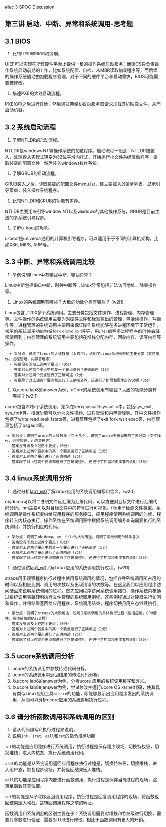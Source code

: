#lec 3 SPOC Discussion

## 第三讲 启动、中断、异常和系统调用-思考题

## 3.1 BIOS
 1. 比较UEFI和BIOS的区别。

 UIEF可以实现在所有硬件平台上提供一致的操作系统启动服务；而BIOS只负责操作系统启动前期的工作，比如系统配置、自检、从MBR读取加载程序等，而后续的操作系统启动由加载程序管理，对于不同的硬件平台和启动需求，BIOS可能需要被修改。 

 1. 描述PXE的大致启动流程。
 
 PXE加电之后进行自检，然后通过网络协议向服务器请求加载开机映像文件，从而启动机器。

## 3.2 系统启动流程
 1. 了解NTLDR的启动流程。

 NTLDR是windows NT等操作系统的加载程序。启动流程一般是：NTLDR被装入，处理器从实模式转变为32位平滑内模式，开始运行小文件系统驱动程序，读取装载的配置文件，然后装入windows操作系统。 

 1. 了解GRUB的启动流程。

 GRUB装入之后，读取装载的配置文件menu.lst，建立要载入的菜单列表，显示引导菜单，装入操作系统程序。 

 1. 比较NTLDR和GRUB的功能有差异。

 NTLDR主要用来引导window NT以及windows的其他操作系统，GRUB是目前主流的多系统引导程序。 

 1. 了解u-boot的功能。
 
 u-boot是universal通用的计算机引导程序，可以适用于于不同的计算机架构，比如X86, MIPS, ARM等。

## 3.3 中断、异常和系统调用比较
 1. 举例说明Linux中有哪些中断，哪些异常？

 Linux中断包括串口中断、时钟中断等；Linux异常包括非法访问地址、除零操作等。 

 1. Linux的系统调用有哪些？大致的功能分类有哪些？  (w2l1)
 
 Linux包含了200多个系统调用。主要分类包括文件操作、进程管理、内存管理等。文件操作的系统调用主要为对硬件文件和标准输出的管理，包括读操作、写操作等；进程管理的系统调用主要用来保证操作系统能够在多进程环境下正常运作，常用的系统调用功能包括fork clone exit等等，用户在编写多进程程序的时候会经常使用到；内存管理的系统调用主要包括在堆栈分配内存、回收内存、读写内存等操作。

```
  + 采分点：说明了Linux的大致数量（上百个），说明了Linux系统调用的主要分类（文件操作，进程管理，内存管理等）
  - 答案没有涉及上述两个要点；（0分）
  - 答案对上述两个要点中的某一个要点进行了正确阐述（1分）
  - 答案对上述两个要点进行了正确阐述（2分）
  - 答案除了对上述两个要点都进行了正确阐述外，还进行了扩展和更丰富的说明（3分）
 ```
 
 1. 以ucore lab8的answer为例，uCore的系统调用有哪些？大致的功能分类有哪些？(w2l1)
 
 ucore包含20多个系统调用，定义在kern/syscall/syscall.c中，包括sys_exit, sys_fork等。根据功能可以分为文件操作、进程管理和内存管理等。其中文件操作包括了write read seek fstats等，进程管理包括了exit fork wait exec等，内存管理包括了pagedir等。
 
 ```
  + 采分点：说明了ucore的大致数量（二十几个），说明了ucore系统调用的主要分类（文件操作，进程管理，内存管理等）
  - 答案没有涉及上述两个要点；（0分）
  - 答案对上述两个要点中的某一个要点进行了正确阐述（1分）
  - 答案对上述两个要点进行了正确阐述（2分）
  - 答案除了对上述两个要点都进行了正确阐述外，还进行了扩展和更丰富的说明（3分）
 ```
 
## 3.4 linux系统调用分析
 1. 通过分析[lab1_ex0](https://github.com/chyyuu/ucore_lab/blob/master/related_info/lab1/lab1-ex0.md)了解Linux应用的系统调用编写和含义。(w2l1)
 
 objdump可以将二进制文件反汇编为汇编代码，可以方便对目标文件进行汇编代码分析。nm主要可以对目标文件中的符号进行可视化。file用于检测文件类型。系统调用是操作系统提供给应用程序的服务接口，应用程序使用系统调用的时候，程序转入内核态执行，操作系统在系统调用表中根据系统调用编号查询需要执行的系统调用，并执行相应的代码。

 ```
  + 采分点：说明了objdump，nm，file的大致用途，说明了系统调用的具体含义
  - 答案没有涉及上述两个要点；（0分）
  - 答案对上述两个要点中的某一个要点进行了正确阐述（1分）
  - 答案对上述两个要点进行了正确阐述（2分）
  - 答案除了对上述两个要点都进行了正确阐述外，还进行了扩展和更丰富的说明（3分）
 
 ```
 
 1. 通过调试[lab1_ex1](https://github.com/chyyuu/ucore_lab/blob/master/related_info/lab1/lab1-ex1.md)了解Linux应用的系统调用执行过程。(w2l1)
 
 strace用于观察程序执行过程中使用系统调用的情况，包括各种系统调用所占用的时间以及相应比例、调用的次数以及出现错误的次数等。在这里我们以应用程序访问硬盘来说明系统调用的过程。首先应用程序访问系统调用接口，操作系统内核通过系统调用表跳转到执行文件管理的系统调用例程，这些例程通过对硬盘进行访问和操作，并将结果返回给应用程序，系统调用结束，程序切换用用户态继续执行。

 ```
  + 采分点：说明了strace的大致用途，说明了系统调用的具体执行过程（包括应用，CPU硬件，操作系统的执行过程）
  - 答案没有涉及上述两个要点；（0分）
  - 答案对上述两个要点中的某一个要点进行了正确阐述（1分）
  - 答案对上述两个要点进行了正确阐述（2分）
  - 答案除了对上述两个要点都进行了正确阐述外，还进行了扩展和更丰富的说明（3分）
 ```
 
## 3.5 ucore系统调用分析
 1. ucore的系统调用中参数传递代码分析。
 1. ucore的系统调用中返回结果的传递代码分析。
 1. 以ucore lab8的answer为例，分析ucore 应用的系统调用编写和含义。
 1. 以ucore lab8的answer为例，尝试修改并运行ucore OS kernel代码，使其具有类似Linux应用工具`strace`的功能，即能够显示出应用程序发出的系统调用，从而可以分析ucore应用的系统调用执行过程。
 
## 3.6 请分析函数调用和系统调用的区别
 1. 请从代码编写和执行过程来说明。
   1. 说明`int`、`iret`、`call`和`ret`的指令准确功能
 
   `int`的功能是应用程序进行系统调用，执行过程是保存程序现场，切换特权级，切换堆栈，进入内核态，执行系统调用代码。

   `iret`的功能是从系统调用返回应用程序执行过程是，切换特权级，切换堆栈，进入用户态，恢复程序现场，并将返回结果压入堆栈。
   
   `call`的功能是应用程序内部进行函数调用，执行过程是保存当前过程的现场，跳转至函数其实位置。
   
   `ret`的功能是从子程序返回调用程序，执行过程是回复调用程序的现场，将函数返回结果压入堆栈，跳转回调用程序之前的地址。
   
   函数调用和系统调用的区别主要在于：系统调用需要对堆栈和特权级进行切换，需要对参数进行验证，需要对TLB进行修改，相比于函数调用有更大的开销。
